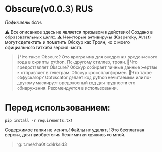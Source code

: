 # **Obscure(v0.0.3)** RUS
_Пофикшены баги._

⚠ Все описанное здесь не является призывом к действию! Создано в образовательных целях.
⚠ Некоторые антивирусы (Kaspersky, Avast) могут сдетектить и пометить Обскур как Троян, но с моего официального гитхаба версия чиста.
> 🔹Что такое Obscure? 
Это программа для внедрения вредоносного кода в скрипты python. По-другому стиллер, троян.
> 🔹Что предоставляет Obscure?
Обскур собирает личные данные жертвы и отправляет в телеграм. Обскур кроссплатформен.
> 🔹Что такое обфускатор?
Obfuscator делает код python нечитаемым или по-другому маскирует вредоносный код для трудности его обнаружения. Рекомендуется в использовании.

# Перед использованием:
```
pip install -r requirements.txt
```
Содержимое папки не менять! Файлы не удалять!
Это бесплатная версия, для приобретения безлимитки свяжись со мной.
> tg: t.me/cha0ticd4rksid3
